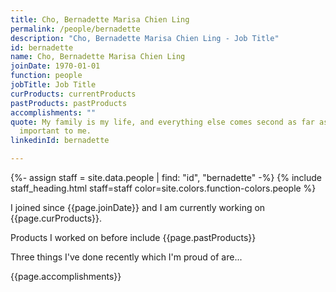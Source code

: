 ```yaml
---
title: Cho, Bernadette Marisa Chien Ling
permalink: /people/bernadette
description: "Cho, Bernadette Marisa Chien Ling - Job Title"
id: bernadette
name: Cho, Bernadette Marisa Chien Ling
joinDate: 1970-01-01
function: people
jobTitle: Job Title
curProducts: currentProducts
pastProducts: pastProducts
accomplishments: ""
quote: My family is my life, and everything else comes second as far as what’s
  important to me.
linkedinId: bernadette

---
```


{%- assign staff = site.data.people | find: "id", "bernadette" -%}
{% include staff_heading.html staff=staff color=site.colors.function-colors.people %}

<p>I joined since {{page.joinDate}} and I am currently working on {{page.curProducts}}.</p>

<p>Products I worked on before include {{page.pastProducts}}</p>

<p>Three things I've done recently which I'm proud of are...</p>
{{page.accomplishments}}
